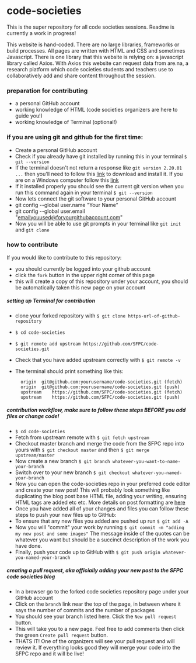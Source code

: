 # code-societies
This is the super repository for all code societies sessions. Readme is currently a work in progress!

This website is hand-coded. There are no large libraries, frameworks or build processes. All pages are written with HTML and CSS and sometimes Javascript. There is one library that this website is relying on: a javascript library called Axios. With Axios this website can request data from are.na, a research platform which code societies students and teachers use to collaboratively add and share content throughout the session.

### preparation for contributing
- a personal GitHub account
- working knowledge of HTML (code societies organizers are here to guide you!)
- working knowledge of Terminal (optional!)

### if you are using git and github for the first time:
- Create a personal GitHub account
- Check if you already have git installed by running this in your terminal `$ git --version`
- If the terminal doesn't not return a response like `git version 2.20.01 ...` then you'll need to follow this [link](https://sourceforge.net/projects/git-osx-installer/files) to download and install it. If you are on a Windows computer follow this [link](https://git-scm.com/download/win)
- If it installed properly you should see the current git version when you run this command again in your terminal `$ git --version`
- Now lets connect the git software to your personal GitHub account
- git config --global user.name "Your Name"
- git config --global user.email "emailyouused@foryourgithubaccount.com"
- Now you will be able to use git prompts in your terminal like `git init` and `git clone`

### how to contribute
If you would like to contribute to this repository:
- you should currently be logged into your github account
- click the `fork` button in the upper right corner of this page
- this will create a copy of this repository under your account, you should be automatically taken this new page on your account

##### setting up Terminal for contribution
- clone your forked repository with `$ git clone https-url-of-github-repository`
- `$ cd code-societies`
- `$ git remote add upstream https://github.com/SFPC/code-societies.git`
- Check that you have added upstream correctly with `$ git remote -v`
- The terminal should print something like this:

        origin	git@github.com:yourusername/code-societies.git (fetch)
        origin	git@github.com:yourusername/code-societies.git (push)
        upstream	https://github.com/SFPC/code-societies.git (fetch)
        upstream	https://github.com/SFPC/code-societies.git (push)

##### contribution workflow, make sure to follow these steps BEFORE you add files or change code!
- `$ cd code-societies`
- Fetch from upstream remote with `$ git fetch upstream `
- Checkout master branch and merge the code from the SFPC repo into yours with `$ git checkout master` and then `$ git merge upstream/master`
- Now create a new branch `$ git branch whatever-you-want-to-name-your-branch`
- Switch over to your new branch `$ git checkout whatever-you-named-your-branch`
- Now you can open the code-societies repo in your preferred code editor and create your new post! This will probably look something like duplicating the blog post base HTML file, adding your writing, ensuring HTML tags are added etc etc. More details on post formatting are [here](http://sfpc.io/code-societies/blog/post-template-guide.html)
- Once you have added all of your changes and files you can follow these steps to push your new files up to GitHub:
- To ensure that any new files you added are pushed up run `$ git add -A`
- Now you will "commit" your work by running `$ git commit -m "adding my new post and some images"` The message inside of the quotes can be whatever you want but should be a succinct description of the work you have done.
- Finally, push your code up to GitHub with `$ git push origin whatever-you-named-your-branch`

##### creating a pull request, aka officially adding your new post to the SFPC code societies blog
- In a browser go to the forked code societies repository page under your GitHub account
- Click on the `branch` link near the top of the page, in between where it says the number of commits and the number of packages
- You should see your branch listed here. Click the `New pull request` button.
- This will take you to a new page. Feel free to add comments then click the green `Create pull request` button.
- THATS IT! One of the organizers will see your pull request and will review it. If everything looks good they will merge your code into the SFPC repo and it will be live!
